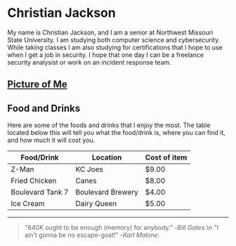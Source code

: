 # Christian Jackson

My name is Christian Jackson, and I am a senior at Northwest Missouri State University. I am studying both computer science and cybersecurity. While taking classes I am also studying for certifications that I hope to use when I get a job in security. I hope that one day I can be a freelance security analysist or work on an incident response team.

[Picture of Me](https://github.com/ChristianJBNB/assignment2-jackson/blob/main/IMG_1494.JPG?raw=true)
---
## Food and Drinks

Here are some of the foods and drinks that I enjoy the most. The table located below this will tell you what the food/drink is, where you can find it, and how much it will cost you.

| Food/Drink       | Location          | Cost of item |
|------------------|-------------------|--------------|
| Z-Man            | KC Joes           | $9.00        |
| Fried Chicken    | Canes             | $8.00        |
| Boulevard Tank 7 | Boulevard Brewery | $4.00        |
| Ice Cream        | Dairy Queen       | $5.00        |
---
>"640K ought to be enough (memory) for anybody." -*Bill Gates* \n
>"I ain’t gonna be no escape-goat!" -*Karl Malone.*